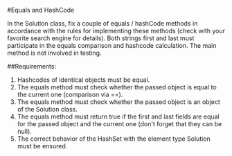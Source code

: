 #Equals and HashCode

In the Solution class, fix a couple of equals / hashCode methods in accordance with the rules for implementing these methods (check with your favorite search engine for details).
Both strings first and last must participate in the equals comparison and hashcode calculation.
The main method is not involved in testing.


##Requirements:
1. Hashcodes of identical objects must be equal.
2. The equals method must check whether the passed object is equal to the current one (comparison via ==).
3. The equals method must check whether the passed object is an object of the Solution class.
4. The equals method must return true if the first and last fields are equal for the passed object and the current one (don't forget that they can be null).
5. The correct behavior of the HashSet with the element type Solution must be ensured.